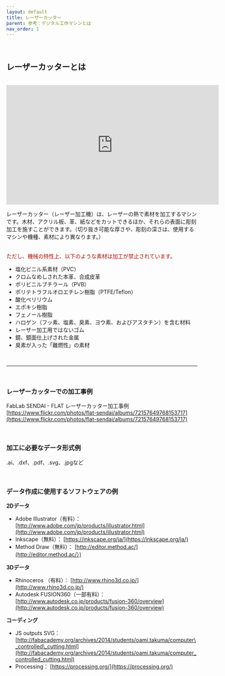 ```yaml
---
layout: default
title: レーザーカッター
parent: 参考：デジタル工作マシンとは
nav_order: 1
---
```


<br>

## レーザーカッターとは
<br>

<iframe width="560" height="315" src="https://www.youtube.com/embed/T29s0H0vzzc" title="YouTube video player" frameborder="0" allow="accelerometer; autoplay; clipboard-write; encrypted-media; gyroscope; picture-in-picture" allowfullscreen></iframe>

<br>

レーザーカッター（レーザー加工機）は、レーザーの熱で素材を加工するマシンです。木材、アクリル板、革、紙などをカットできるほか、それらの表面に彫刻加工を施すことができます。（切り抜き可能な厚さや、彫刻の深さは、使用するマシンや機種、素材により異なります。）<br>
<br>

<span style="color: #B00E02">
ただし、機械の特性上、以下のような素材は加工が禁止されています。<br>
</span>

* 塩化ビニル系素材（PVC）
* クロムなめしされた本革、合成皮革
* ポリビニルブチラール（PVB）
* ポリテトラフルオロエチレン樹脂（PTFE/Teflon）
* 酸化ベリリウム
* エポキシ樹脂
* フェノール樹脂
* ハロゲン（フッ素、塩素、臭素、ヨウ素、およびアスタチン）を含む材料
* レーザー加工用ではないゴム
* 鏡、鏡面仕上げされた金属
* 臭素が入った「難燃性」の素材

<br>

---

<br>

### **レーザーカッターでの加工事例**

FabLab SENDAI - FLAT レーザーカッター加工事例<br>
[https://www.flickr.com/photos/flat-sendai/albums/72157649768153717](https://www.flickr.com/photos/flat-sendai/albums/72157649768153717)

<br>

### **加工に必要なデータ形式例**

.ai、.dxf、.pdf、.svg、.jpgなど<br>

<br>

### **データ作成に使用するソフトウェアの例**

**2Dデータ**

* Adobe Illustrator（有料）： [http://www.adobe.com/jp/products/illustrator.html](http://www.adobe.com/jp/products/illustrator.html)
* Inkscape（無料）： [https://inkscape.org/ja/](https://inkscape.org/ja/)
* Method Draw（無料）： [http://editor.method.ac/](http://editor.method.ac/）)

**3Dデータ**

* Rhinoceros （有料）： [http://www.rhino3d.co.jp/](http://www.rhino3d.co.jp/)  
* Autodesk FUSION360（一部有料）： [http://www.autodesk.co.jp/products/fusion-360/overview](http://www.autodesk.co.jp/products/fusion-360/overview)

**コーディング**

* JS outputs SVG： [http://fabacademy.org/archives/2014/students/oami.takuma/computer\_controlled\_cutting.html](http://fabacademy.org/archives/2014/students/oami.takuma/computer_controlled_cutting.html)
* Processing： [https://processing.org/](https://processing.org/)

<br>
<br>
<br>
